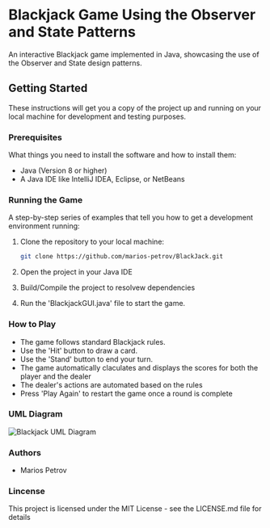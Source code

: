 # Blackjack Game Using the Observer and State Patterns

An interactive Blackjack game implemented in Java, showcasing the use of the Observer and State design patterns.

## Getting Started

These instructions will get you a copy of the project up and running on your local machine for development and testing purposes.

### Prerequisites

What things you need to install the software and how to install them:

- Java (Version 8 or higher)
- A Java IDE like IntelliJ IDEA, Eclipse, or NetBeans

### Running the Game

A step-by-step series of examples that tell you how to get a development environment running:

1. Clone the repository to your local machine:
   ```bash
   git clone https://github.com/marios-petrov/BlackJack.git
   
2. Open the project in your Java IDE

3. Build/Compile the project to resolvew dependencies

4. Run the 'BlackjackGUI.java' file to start the game.

### How to Play

- The game follows standard Blackjack rules.
- Use the 'Hit' button to draw a card.
- Use the 'Stand' button to end your turn.
- The game automatically claculates and displays the scores for both the player and the dealer
- The dealer's actions are automated based on the rules
- Press 'Play Again' to restart the game once a round is complete

### UML Diagram

![Blackjack UML Diagram](https://github.com/marios-petrov/BlackJack/assets/118226559/948cec76-c26d-4441-963d-793fa2fe5416)

### Authors

- Marios Petrov

### Lincense

This project is licensed under the MIT License - see the LICENSE.md file for details

